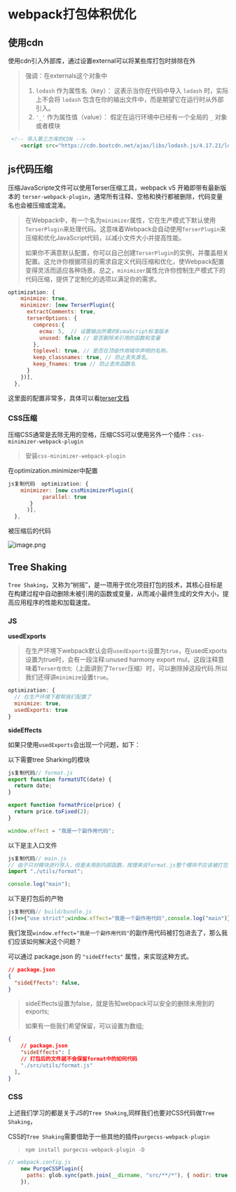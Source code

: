 # webpack打包体积优化

## 使用cdn

使用cdn引入外部库，通过设置external可以将某些库打包时排除在外

> 强调：在externals这个对象中
>
> 1. `lodash` 作为属性名（key）： 这表示当你在代码中导入 `lodash` 时，实际上不会将 `lodash` 包含在你的输出文件中，而是期望它在运行时从外部引入。
> 2. `'_'` 作为属性值（value）： 假定在运行环境中已经有一个全局的 `_` 对象或者模块

```html
 <!-- 导入第三方库的CDN -->
    <script src="https://cdn.bootcdn.net/ajax/libs/lodash.js/4.17.21/lodash.min.js"></script>
```

## js代码压缩

压缩JavaScripte文件可以使用Terser压缩工具，webpack v5 开箱即带有最新版本的 `terser-webpack-plugin`，通常所有注释、空格和换行都被删除，代码变量名也会被压缩或混淆。

> 在Webpack中，有一个名为`minimizer`属性，它在生产模式下默认使用`TerserPlugin`来处理代码。这意味着Webpack会自动使用`TerserPlugin`来压缩和优化JavaScript代码，以减小文件大小并提高性能。
>
> 如果你不满意默认配置，你可以自己创建`TerserPlugin`的实例，并覆盖相关配置。这允许你根据项目的需求自定义代码压缩和优化，使Webpack配置变得灵活而适应各种场景。总之，`minimizer`属性允许你控制生产模式下的代码压缩，提供了定制化的选项以满足你的需求。

```js
optimization: {
    minimize: true,
    minimizer: [new TerserPlugin({
      extractComments: true,
      terserOptions: {
        compress:{
          ecma: 5,  // 设置输出所需的EcmaScript标准版本
          unused: false // 是否删除未引用的函数和变量
        },
        toplevel: true, // 是否在顶级作用域中声明的名称。
        keep_classnames: true, // 防止丢失类名,
        keep_fnames: true // 防止丢失函数名
      }
    })],
  },
```

这里面的配置非常多，具体可以看[terser文档](https://link.juejin.cn?target=https%3A%2F%2Fgithub.com%2Fterser%2Fterser)

### CSS压缩

压缩CSS通常是去除无用的空格，压缩CSS可以使用另外一个插件：`css-minimizer-webpack-plugin`

> 安装`css-minimizer-webpack-plugin`

在optimization.minimizer中配置

```js
js复制代码  optimization: {
    minimizer: [new cssMinimizerPlugin({
           parallel: true
       }
      )],
  },
```

被压缩后的代码

![image.png](https://p1-juejin.byteimg.com/tos-cn-i-k3u1fbpfcp/9f3407e07d5642b9ab62e9961d10135f~tplv-k3u1fbpfcp-jj-mark:3024:0:0:0:q75.awebp#?w=838&h=27&s=5465&e=png&b=2b2f39)

## Tree Shaking



`Tree Shaking`，又称为“树摇”，是一项用于优化项目打包的技术，其核心目标是在构建过程中自动删除未被引用的函数或变量，从而减小最终生成的文件大小，提高应用程序的性能和加载速度。

### JS

**usedExports**

> 在生产环境下webpack默认会将`usedExports`设置为`true`，在usedExports设置为true时，会有一段注释:unused harmony export mul，这段注释意味着`Terser在优化`（上面讲到了`Terser`压缩）时，可以删除掉这段代码.所以我们还得讲`minimize`设置`true`。

```js
optimization: {
  // 在生产环境下都帮我们配置了
  minimize: true,
  usedExports: true
}
```

**sideEffects**

如果只使用`usedExports`会出现一个问题，如下：

以下需要tree Sharking的模块

```js
js复制代码// format.js
export function formatUTC(date) {
  return date;
}

export function formatPrice(price) {
  return price.toFixed(2);
}

window.effect = "我是一个副作用代码";
```

以下是主入口文件

```js
js复制代码// main.js
// 由于只对模块进行导入，但是未用到内部函数，按理来说format.js整个模块不应该被打包
import "./utils/format";

console.log("main");
```

以下是打包后的产物

```js
js复制代码// build/bundle.js
(()=>{"use strict";window.effect="我是一个副作用代码",console.log("main")})();
```

我们发现`window.effect="我是一个副作用代码"`的副作用代码被打包进去了，那么我们应该如何解决这个问题？

可以通过 package.json 的 `"sideEffects"` 属性，来实现这种方式。

```json
// package.json
{
  "sideEffects": false,
}
```

> sideEffects设置为false，就是告知webpack可以安全的删除未用到的exports;
>
> 如果有一些我们希望保留，可以设置为数组;

```json
{
    // package.json
    "sideEffects": [
    // 打包后的文件就不会保留format中的如何代码
    "./src/utils/format.js"
  ],
}
```

### CSS

上述我们学习的都是关于JS的`Tree Shaking`,同样我们也要对CSS代码做`Tree Shaking`，

CSS的`Tree Shaking`需要借助于一些其他的插件`purgecss-webpack-plugin`

> ```
> npm install purgecss-webpack-plugin -D
> ```

```js
// webpack.config.js
    new PurgeCSSPlugin({
      paths: glob.sync(path.join(__dirname, "src/**/*"), { nodir: true }),
    }),
```